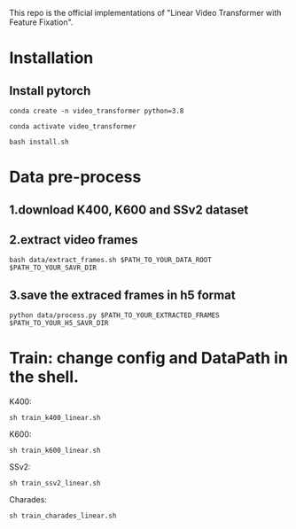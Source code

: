 This repo is the official implementations of "Linear Video Transformer with Feature Fixation". 
# Installation

## Install pytorch

```
conda create -n video_transformer python=3.8

conda activate video_transformer

bash install.sh
```
# Data pre-process

## 1.download K400, K600 and SSv2 dataset
## 2.extract video frames
```
bash data/extract_frames.sh $PATH_TO_YOUR_DATA_ROOT $PATH_TO_YOUR_SAVR_DIR
```
## 3.save the extraced frames in h5 format
```
python data/process.py $PATH_TO_YOUR_EXTRACTED_FRAMES $PATH_TO_YOUR_H5_SAVR_DIR
```
# Train: change config and DataPath in the shell.

K400:
```
sh train_k400_linear.sh 
```

K600:
```
sh train_k600_linear.sh 
```

SSv2:
```
sh train_ssv2_linear.sh 
```

Charades:
```
sh train_charades_linear.sh 
```

